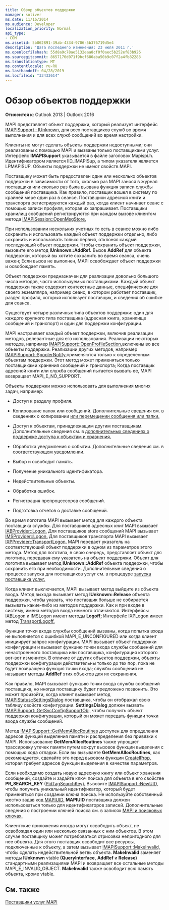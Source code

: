 ```yaml
---
title: Обзор объектов поддержки
manager: soliver
ms.date: 11/16/2014
ms.audience: Developer
localization_priority: Normal
api_type:
- COM
ms.assetid: 5b062891-39ab-4334-9706-5b376719d5e4
description: 'Дата последнего изменения: 23 июля 2011 г.'
ms.openlocfilehash: 55d8a9c78ae5132eaa8cf0f0aec5b252ef83b926
ms.sourcegitcommit: 8657170d071f9bcf680aba50b9c07f2a4fb82283
ms.translationtype: MT
ms.contentlocale: ru-RU
ms.lasthandoff: 04/28/2019
ms.locfileid: "33433614"
---
```

# <a name="support-object-overview"></a>Обзор объектов поддержки

  
  
**Относится к**: Outlook 2013 | Outlook 2016 
  
MAPI представляет объект поддержки, который реализует интерфейс [IMAPISupport : IUnknown,](imapisupportiunknown.md) для всех поставщиков служб во время выполнения и для всех служб сообщений во время настройки. 
  
Клиенты не могут сделать объекты поддержки недоступными; они реализованы с помощью MAPI и вызваны только поставщиками услуг. Интерфейс **IMAPISupport** указывается в файле заголовок Mapispi.h. Идентификатором является IID_IMAPISup, а типом указателя является LPMAPISUP. Объекты поддержки не имеют свойств MAPI. 
  
Поставщику может быть предоставлен один или несколько объектов поддержки в зависимости от того, сколько раз MAPI занося в журнал поставщика или сколько раз была вызвана функция записи службы сообщений поставщика. Как правило, поставщик вошел в систему по крайней мере один раз в сеансе. Поставщики адресной книги и транспорта регистрируются каждый раз, когда клиент начинает сеанс с помощью записи профиля, которая их запрашивает. Поставщики хранилищ сообщений регистрируются при каждом вызове клиентом метода [IMAPISession::OpenMsgStore.](imapisession-openmsgstore.md) 
  
При использовании нескольких учетных то есть в сеансе можно либо сохранить и использовать каждый объект поддержки отдельно, либо сохранить и использовать только первый, отклоняя каждый последующий объект поддержки. Чтобы сохранить объект поддержки, вызовите его метод **IUnknown::AddRef.** Вызов **AddRef** для объекта поддержки, который вы хотите сохранить во время сеанса, очень важен; Если вызов не выполнен, MAPI освобождает объект поддержки и освобождает память. 
  
Объект поддержки предназначен для реализации довольно большого числа методов, часто используемых поставщиками. Каждый объект поддержки также содержит контекстные данные, специфические для своего экземпляра, например сеанс, в котором работает поставщик, раздел профиля, который использует поставщик, и сведения об ошибке для сеанса. 
  
Существует четыре различных типа объектов поддержки: один для каждого крупного типа поставщика (адресная книга, хранилище сообщений и транспорт) и один для поддержки конфигурации. 
  
MAPI настраивает каждый объект поддержки, включив реализации методов, релевантные для его использования. Реализации некоторых методов, например [IMAPISupport::OpenProfileSection,](imapisupport-openprofilesection.md)включены во все объекты поддержки. Реализации других методов, например [IMAPISupport::SpoolerNotify,](imapisupport-spoolernotify.md)применяются только к определенным объектам поддержки. Этот метод может применяться только поставщиками хранения сообщений и транспорта; Когда поставщик адресной книги или служба сообщений пытается вызвать ее, MAPI возвращает MAPI_E_NO_SUPPORT.
  
Объекты поддержки можно использовать для выполнения многих задач, например:
  
- Доступ к разделу профиля.
    
- Копирование папок или сообщений. Дополнительные сведения см. в сведениях о копировании [или перемещении сообщения или папки.](copying-or-moving-a-message-or-a-folder.md)
    
- Доступ к объектам, принадлежащим другим поставщикам. Дополнительные сведения см. в [дополнительных сведениях о поддержке доступа к объектам и сравнения.](supporting-object-access-and-comparison.md) 
    
- Обработка уведомления о событии. Дополнительные сведения см. в [соответствующем уведомлении.](supporting-event-notification.md)
    
- Выбор и освободит память.
    
- Получение уникального идентификатора.
    
- Недействительные объекты.
    
- Обработка ошибок.
    
- Регистрация препроцессоров сообщений. 
    
- Подготовка отчетов о доставке сообщений. 
    
Во время логотипа MAPI вызывает метод для каждого объекта поставщика службы. Для поставщиков адресных книг MAPI вызывает [IABProvider::Logon.](iabprovider-logon.md) Для поставщиков store сообщений MAPI вызывает [IMSProvider::Logon.](imsprovider-logon.md) Для поставщиков транспорта MAPI вызывает [IXPProvider::TransportLogon.](ixpprovider-transportlogon.md) MAPI передает указатель на соответствующий объект поддержки в одном из параметров этого метода. Метод для логотипа, в свою очередь, представляет объект для логотипа, передавая ему указатель на объект поддержки. Объект для логотипа вызывает метод **IUnknown::AddRef** объекта поддержки, чтобы сохранить его при необходимости. Дополнительные сведения о процессе запуска для поставщиков услуг см. в процедуре [запуска поставщика услуг.](starting-a-service-provider.md)
  
Когда клиент выключается, MAPI вызывает метод выйдите из объекта входа. Метод выхода вызывает метод **IUnknown::Release** объекта поддержки, чтобы указать, что поставщик больше не собирается вызывать какие-либо из методов поддержки. Как и при входе в систему, имена методов входа немного отличаются. Интерфейсы [IABLogon](iablogoniunknown.md) и [IMSLogon](imslogoniunknown.md) имеют методы **Logoff;** Интерфейс [IXPLogon имеет](ixplogoniunknown.md) метод [TransportLogoff.](ixplogon-transportlogoff.md) 
  
Функции точки входа службы сообщений вызваны, когда попытка входа не выполняется с ошибкой MAPI_E_UNCONFIGURED или когда клиент инициирует запрос конфигурации. MAPI вызывает объект поддержки конфигурации и вызывает функцию точки входа службы сообщений для ненастроенного поставщика или поставщика, конфигурация которого вот-вот изменится. В отличие от других объектов поддержки, объекты поддержки конфигурации действительны только до тех пор, пока не будет возвращена функция точки входа; службы сообщений не называют методы **AddRef** этих объектов для их сохранения. 
  
Как правило, MAPI вызывает функцию точки входа службы сообщений поставщика, но иногда поставщику будет предложено позвонить. Это может произойти, когда клиент вызывает метод [IMAPIStatus::SettingsDialog](imapistatus-settingsdialog.md) поставщика, чтобы он отображал свою таблицу свойств конфигурации. **SettingsDialog** должен вызвать [IMAPISupport::GetSvcConfigSupportObj,](imapisupport-getsvcconfigsupportobj.md) чтобы получить объект поддержки конфигурации, который он может передать функции точки входа службы сообщений. 
  
Метод [IMAPISupport::GetMemAllocRoutines](imapisupport-getmemallocroutines.md) доступен для определения адресов функций выделения памяти и распределения без привязки к MAPI. Использование **GetMemAllocRoutines** также упрощает трассировку утечек памяти путем вокруг вызовов функции выделения с помощью кода отладки. Если вы вызываете **GetMemAllocRoutines**, как рекомендуется, сделайте это перед вызовом функции [CreateIProp,](createiprop.md) которая требует адресов функции выделения в качестве параметров. 
  
Если необходимо создать новую адресную книгу или объект хранения сообщений, создайте и задайте ключ поиска для объекта в его свойстве **PR_SEARCH_KEY** ([PidTagSearchKey).](pidtagsearchkey-canonical-property.md) Вызовите [IMAPISupport::NewUID,](imapisupport-newuid.md) чтобы получить уникальный идентификатор, который будет применяться при создании ключа поиска. Не используйте собственный жестко задав код [MAPIUID.](mapiuid.md) **MAPIUID** поставщика должен использоваться только для идентификаторов записей. Дополнительные сведения о построении ключей поиска см. в записях [MAPI и поисковых ключах.](mapi-record-and-search-keys.md)
  
Клиентские приложения иногда могут освободить объект, не освобождая один или несколько связанных с ним объектов. В этом случае поставщику может потребоваться отрисовка непригодного для нее объекта. Для этого поставщик освободит все ресурсы, подключенные к объекту, а затем вызывает [IMAPISupport::MakeInvalid,](imapisupport-makeinvalid.md) чтобы сделать недействительной ветвь объекта. **MakeInvalid** заменяет методы **IUnknown** vtable **(QueryInterface,** **AddRef** и **Release)** стандартными реализациями MAPI и возвращает все остальные методы MAPI_E_INVALID_OBJECT. **MakeInvalid** также освободит всю память объекта, кроме vtable. 
  
## <a name="see-also"></a>См. также



[Поставщики услуг MAPI](mapi-service-providers.md)

